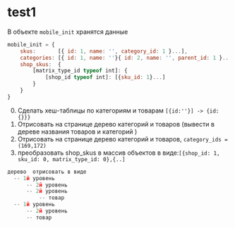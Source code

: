 # test1

В объекте ```mobile_init``` хранятся данные
```javascript
mobile_init = {
    skus:       [{ id: 1, name: '', category_id: 1 }...],                       // товары
    categories: [{ id: 1, name: ''}{ id: 2, name: '', parent_id: 1 }...],       // категории
    shop_skus:  {                                                               // матрица
        [matrix_type_id typeof int]: {
            [shop_id typeof int]: [{sku_id: 1}...]
        }
    }
}
```

0. Сделать хеш-таблицы по категориям и товарам ```[{id:''}] -> {id:{}}}```
1. Отрисовать на странице дерево категорий и товаров (вывести в дереве названия товаров и категорий )
2. Отрисовать на странице дерево категорий и товаров, ```category_ids = (169,172)```
3. преобразовать shop_skus в массив объектов в виде:```[{shop_id: 1, sku_id: 0, matrix_type_id: 0},{..]```
```javascript
дерево  отрисовать в виде
  -- 1й уровень
      -- 2й уровень 
      -- 2й уровень
          -- товар
  -- 1й уровень
      -- 2й уровень
      -- товар
```
